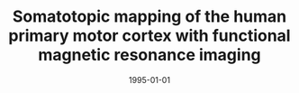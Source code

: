 ---
title: "Somatotopic mapping of the human primary motor cortex with functional magnetic resonance imaging"
date: 1995-01-01
authors_string: S. Rao, J. Binder, T. Hammeke, Peter Bandettini, J. Bobholz, J. Frost, B. Myklebust, R. Jacobson, J. Hyde
authors:
   - S. Rao
   - J. Binder
   - T. Hammeke
   - Peter Bandettini
   - J. Bobholz
   - J. Frost
   - B. Myklebust
   - R. Jacobson
   - J. Hyde
author_ids:
   - peter_bandettini
   - patrick_frost-bellgowan
journal: 'Neurology'
volume: 45
issue: 
pages: 919-924
book_title: ''
publisher: ''
abstract: ''
project_id: 
paper_url: 
doi: 
data_loc: ''
code_loc: ''
file: '/assets/publications//assets/publications/'
file_name: '/assets/publications/'
type: journal_article
pub_str: ' (1995) Neurology 45: 919-924'
layout: publication 
---